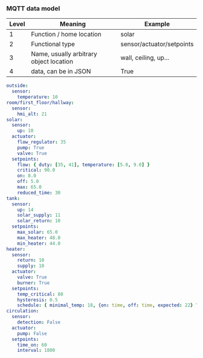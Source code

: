 ### MQTT data model

| Level | Meaning | Example |
| ----- | ------- | ------- |
| 1 | Function / home location | solar |
| 2 | Functional type | sensor/actuator/setpoints |
| 3 | Name, usually arbitrary object location | wall, ceiling, up... |
| 4 | data, can be in JSON | True |

```yaml
outside:
  sensor:
    temperature: 10
room/first_floor/hallway:
  sensor:
    hmi_alt: 21
solar:
  sensor:
    up: 10
  actuator:
    flow_regulator: 35
    pump: True
    valve: True
  setpoints:
    flow: { duty: [35, 41], temperature: [5.0, 9.0] }
    critical: 90.0
    on: 8.0
    off: 5.0
    max: 65.0
    reduced_time: 30
tank:
  sensor:
    up: 14
    solar_supply: 11
    solar_return: 10
  setpoints:
    max_solar: 65.0
    max_heater: 48.0
    min_heater: 44.0
heater:
  sensor:
    return: 10
    supply: 10
  actuator:
    valve: True
    burner: True
  setpoints:
    temp_critical: 80
    hysteresis: 0.5
    schedule: { minimal_temp: 18, {on: time, off: time, expected: 22} ??? }
circulation:
  sensor:
    detection: False
  actuator:
    pump: False
  setpoints:
    time_on: 60
    interval: 1800
```
